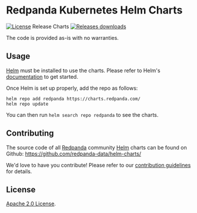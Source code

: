 # Redpanda Kubernetes Helm Charts

[![License](https://img.shields.io/badge/License-Apache%202.0-blue.svg)](https://opensource.org/licenses/Apache-2.0) Release Charts [![Releases downloads](https://img.shields.io/github/downloads/redpanda-data/helm-charts/total.svg)](https://github.com/redpanda-data/helm-charts/releases)

The code is provided as-is with no warranties. 

## Usage

[Helm](https://helm.sh) must be installed to use the charts.
Please refer to Helm's [documentation](https://helm.sh/docs/) to get started.

Once Helm is set up properly, add the repo as follows:

```console
helm repo add redpanda https://charts.redpanda.com/
helm repo update
```

You can then run `helm search repo redpanda` to see the charts.

## Contributing

The source code of all [Redpanda](https://github.com/redpanda-data/) community [Helm](https://github.com/redpanda-data/helm-charts/) charts can be found on Github: <https://github.com/redpanda-data/helm-charts/>

<!-- Keep full URL links to repo files because this README syncs from main to gh-pages.  -->
We'd love to have you contribute! Please refer to our [contribution guidelines](https://github.com/redpanda-data/helm-charts/blob/main/CONTRIBUTING.md) for details.

## License

<!-- Keep full URL links to repo files because this README syncs from main to gh-pages.  -->
[Apache 2.0 License](https://github.com/redpanda-data/helm-charts/blob/main/LICENSE).
